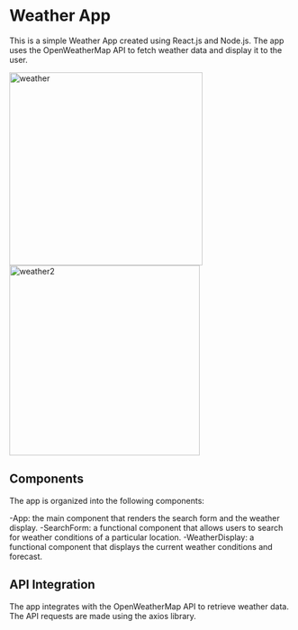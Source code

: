 # Weather App
This is a simple Weather App created using React.js and Node.js. The app uses the OpenWeatherMap API to fetch weather data and display it to the user.

<img width="343" alt="weather" src="https://user-images.githubusercontent.com/89529159/230719199-e5673cc7-567d-4dc9-821b-c2629c167030.png">
<img width="338" alt="weather2" src="https://user-images.githubusercontent.com/89529159/230719206-954e4f07-677d-4966-b520-6d39a4dea895.png">


## Components
The app is organized into the following components:

-App: the main component that renders the search form and the weather display.
-SearchForm: a functional component that allows users to search for weather conditions of a particular location.
-WeatherDisplay: a functional component that displays the current weather conditions and forecast.

## API Integration
The app integrates with the OpenWeatherMap API to retrieve weather data. The API requests are made using the axios library.
